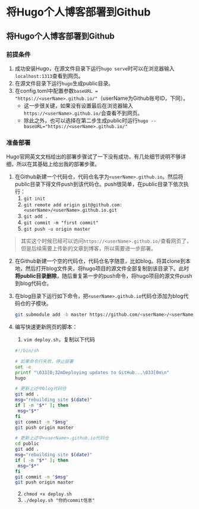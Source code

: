 # 将Hugo个人博客部署到Github


## 将Hugo个人博客部署到Github

### 前提条件

1. 成功安装Hugo，在源文件目录下运行`hugo serve`时可以在浏览器输入`localhost:1313`查看到网页。
2. 在源文件目录下运行`hugo`生成public目录。
3. 在config.toml中配置参数`baseURL = "https://<userName>.github.io/"`（userName为Github账号ID，下同）。
   - 这一步很关键，如果没有设置最后在浏览器输入`https://<userName>.github.io/`会查看不到网页。
   - 除此之外，也可以选择在第二步生成public时运行`hugo --baseURL="https://<userName>.github.io/"`

### 准备部署

Hugo官网英文文档给出的部署步骤试了一下没有成功，有几处细节说明不够详细，所以在其基础上给出我的部署步骤。

1. 在Github新建一个代码仓，代码仓名字为`<userName>.github.io`。然后将public目录下得文件push到该代码仓。push很简单，在public目录下依次执行：
   1. `git init`
   2. `git remote add origin git@github.com:<userName>/<userName>.github.io.git`
   3. `git add .`
   4. `git commit -m "first commit"`
   5. `git push -u origin master`

>  其实这个时候已经可以访问`https://<userName>.github.io/`查看网页了，但是后续需要上传新的文章到博客，所以需要进一步部署。

2. 在Github新建一个空的代码仓，代码仓名字随意，比如blog。将其clone到本地，然后打开blog文件夹，将hugo项目的源文件全部复制到该目录下。此时**将public目录删除**，随后重复第一步的push命令，将hugo项目的源文件push到blog代码仓。

3. 在blog目录下运行如下命令，把`<userName>.github.io`代码仓添加为blog代码仓的子模块。

   ```bash
   git submodule add -b master https://github.com/<userName>/<userName>.github.io.git public
   ```

4. 编写快速更新网页的脚本：

   1. `vim deploy.sh`，复制以下代码

   ```bash
   #!/bin/sh
   
   # 如果命令行失败，停止部署
   set -e
   printf "\033[0;32mDeploying updates to GitHub...\033[0m\n"
   hugo
   
   # 更新上述中blog代码仓
   git add .
   msg="rebuilding site $(date)"
   if [ -n "$*" ]; then
   	msg="$*"
   fi
   git commit -m "$msg"
   git push origin master
   
   # 更新上述中<userName>.github.io代码仓
   cd public
   git add .
   msg="rebuilding site $(date)"
   if [ -n "$*" ]; then
   	msg="$*"
   fi
   git commit -m "$msg"
   git push origin master
   ```

   

   2. `chmod +x deploy.sh`
   3. `./deploy.sh "你的commit信息"`
